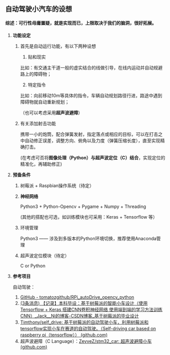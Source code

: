 ## 自动驾驶小汽车的设想

#### 综述：可行性毋庸置疑，就是实现而已，上限取决于我们的脑洞，很好拓展。

1. **功能设定**

   1. 首先是自动运行功能，有以下两种设想

      1. 贴和现实

      比如：有交通主干道一般的虚实结合的线做引导，在线内运动并自动规避路上的障碍物；

      2. 特定指令

      比如：向前移动10m等具体的指令，车辆自动规划路径行进，路途中遇到障碍物就自动重新规划；

      （也可以考虑采用**超声波避障**）

      

   2. 有关添加射击功能

      携带一小的炮筒，配合弹簧发射，指定落点或相应的目标，可以在打击之中自动修正误差，调整方向、俯角以及力度（弹簧压缩长度），直至实现精确打击。

      (在考虑可否将**图像处理（Python）与超声波定位（C）结合**，实现定位的精准化，再辅助修正)

      

2. **预备条件**

   1. 树莓派 + Raspbian操作系统（待定）

   2. **神经网络**

      Python3 + Python-Opencv + Pygame + Numpy + Threading

      (其他的搭配也可选，如训练模块也可采用：Keras + Tensorflow 等）

   3. 环境管理

      Python3 —— 涉及到多版本的Python环境切换，推荐使用Anaconda管理

   4. 超声波定位模块（待定）

      C or Python

   

3. **参考项目**

   自动驾驶：

   1. [GitHub - tomatozgithub/RPi_autoDrive_opencv_python](https://github.com/tomatozgithub/RPi_autoDrive_opencv_python)
   2. [(3条消息) 【记录】本科毕设：基于树莓派的智能小车设计（使用Tensorflow + Keras 搭建CNN卷积神经网络 使用端到端的学习方法训练CNN）_Jack__Ni的博客-CSDN博客_基于树莓派的毕业设计](https://blog.csdn.net/Jack__Ni/article/details/120738969)
   3. [Timthony/self_drive: 基于树莓派的自动驾驶小车，利用树莓派和tensorflow实现小车在赛道的自动驾驶。（Self-driving car based on raspberry pi（tensorflow）） (github.com)](https://github.com/Timthony/self_drive)
   4. 超声波避障（C Language）：[ZevveZ/stm32_car: 超声波避障小车 (github.com)](https://github.com/ZevveZ/stm32_car)